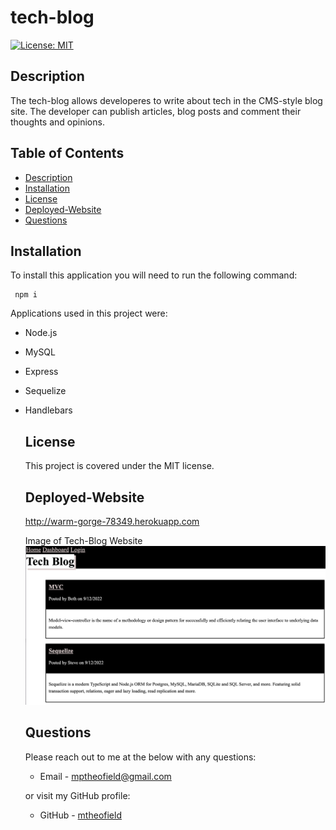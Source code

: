 # tech-blog
 [![License: MIT](https://img.shields.io/badge/License-MIT-yellow.svg)](https://opensource.org/licenses/MIT)

  ## Description
  The tech-blog allows developeres to write about tech in the CMS-style blog site. The developer can publish articles, blog posts and comment their thoughts and opinions. 

  ## Table of Contents

  * [Description](#description)
  * [Installation](#installation)
  * [License](#license)
  * [Deployed-Website](#deployed-website)
  * [Questions](#questions)
  
  ## Installation

  To install this application you will need to run the following command:
  ```
   npm i
  ```
Applications used in this project were: 
* Node.js
* MySQL
* Express
* Sequelize
* Handlebars
  
  ## License
  This project is covered under the MIT license.

  ## Deployed-Website
  http://warm-gorge-78349.herokuapp.com


    Image of Tech-Blog Website
   ![Image of techblog](img/tech-blog.png)

  ## Questions
  Please reach out to me at the below with any questions:
  
  * Email - mptheofield@gmail.com
  
  or visit my GitHub profile:
  
  * GitHub - [mtheofield](https://github.com/Mtheofield)
